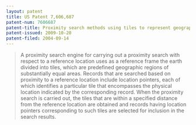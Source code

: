 ```yaml
---
layout: patent
title: US Patent 7,606,687
patent-num: 7606687
patent-title: Proximity search methods using tiles to represent geographical zones
patent-issued: 2009-10-20
patent-filed: 2004-09-14
---
```


> A proximity search engine for carrying out a proximity search with
> respect to a reference location uses as a reference frame the earth
> divided into tiles, which are predefined geographic regions of
> substantially equal areas. Records that are searched based on
> proximity to a reference location include location pointers, each of
> which identifies a particular tile that encompasses the physical
> location indicated by the corresponding record. When the proximity
> search is carried out, the tiles that are within a specified distance
> from the reference location are obtained and records having location
> pointers corresponding to such tiles are selected for inclusion in the
> search results.
